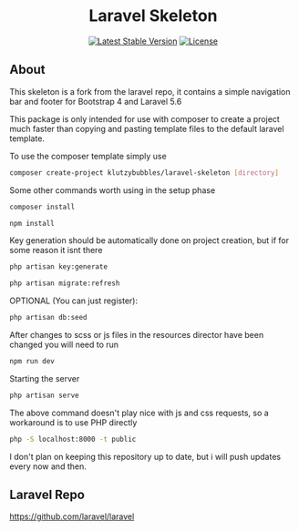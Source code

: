 <h1 align="center">Laravel Skeleton</h1>

<p align="center">
<a href="https://packagist.org/packages/klutzybubbles/laravel-skeleton"><img src="https://poser.pugx.org/laravel/framework/v/stable.svg" alt="Latest Stable Version"></a>
<a href="https://packagist.org/packages/klutzybubbles/laravel-skeleton"><img src="https://poser.pugx.org/laravel/framework/license.svg" alt="License"></a>
</p>

## About

This skeleton is a fork from the laravel repo, it contains a simple navigation bar and footer for Bootstrap 4 and Laravel 5.6

This package is only intended for use with composer to create a project much faster than copying and pasting template files to the default laravel template.

To use the composer template simply use

```bash
composer create-project klutzybubbles/laravel-skeleton [directory]
```

Some other commands worth using in the setup phase

```bash
composer install
```

```bash
npm install
```

Key generation should be automatically done on project creation, but if for some reason it isnt there

```bash
php artisan key:generate
```

```bash
php artisan migrate:refresh
```

OPTIONAL (You can just register):
```bash
php artisan db:seed
```

After changes to scss or js files in the resources director have been changed you will need to run

```bash
npm run dev
```


Starting the server

```bash
php artisan serve
```
The above command doesn't play nice with js and css requests, so a workaround is to use PHP directly

```bash
php -S localhost:8000 -t public
```



I don't plan on keeping this repository up to date, but i will push updates every now and then.

## Laravel Repo

https://github.com/laravel/laravel
